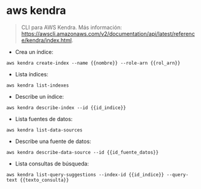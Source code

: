 # aws kendra

> CLI para AWS Kendra.
> Más información: <https://awscli.amazonaws.com/v2/documentation/api/latest/reference/kendra/index.html>.

- Crea un índice:

`aws kendra create-index --name {{nombre}} --role-arn {{rol_arn}}`

- Lista índices:

`aws kendra list-indexes`

- Describe un índice:

`aws kendra describe-index --id {{id_indice}}`

- Lista fuentes de datos:

`aws kendra list-data-sources`

- Describe una fuente de datos:

`aws kendra describe-data-source --id {{id_fuente_datos}}`

- Lista consultas de búsqueda:

`aws kendra list-query-suggestions --index-id {{id_indice}} --query-text {{texto_consulta}}`
